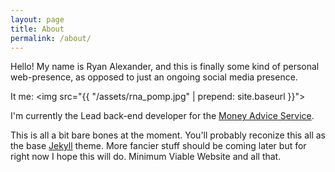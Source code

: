 ```yaml
---
layout: page
title: About
permalink: /about/
---
```

Hello!  My name is Ryan Alexander, and this is finally some kind of personal web-presence, as opposed to just an ongoing social media presence.

It me:
<img src="{{ "/assets/rna_pomp.jpg" | prepend: site.baseurl }}">

I'm currently the Lead back-end developer for the [Money Advice Service](https://www.moneyadviceservice.org.uk).

This is all a bit bare bones at the moment.  You'll probably reconize this all as the base [Jekyll](http://jekyllrb.com/) theme.  More fancier stuff should be coming later but for right now I hope this will do.  Minimum Viable Website and all that.